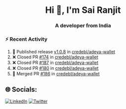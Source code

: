 <h1 align="center">Hi 👋, I'm Sai Ranjit</h1>
<h3 align="center">A developer from India</h3>

### :zap: Recent Activity

<!--START_SECTION:activity-->
1. 🚀 Published release [v1.0.8](https://github.com/credebl/adeya-wallet/releases/tag/v1.0.8) in [credebl/adeya-wallet](https://github.com/credebl/adeya-wallet)
2. ❌ Closed PR [#174](https://github.com/credebl/adeya-wallet/pull/174) in [credebl/adeya-wallet](https://github.com/credebl/adeya-wallet)
3. ❌ Closed PR [#187](https://github.com/credebl/adeya-wallet/pull/187) in [credebl/adeya-wallet](https://github.com/credebl/adeya-wallet)
4. ❌ Closed PR [#180](https://github.com/credebl/adeya-wallet/pull/180) in [credebl/adeya-wallet](https://github.com/credebl/adeya-wallet)
5. 🎉 Merged PR [#186](https://github.com/credebl/adeya-wallet/pull/186) in [credebl/adeya-wallet](https://github.com/credebl/adeya-wallet)
<!--END_SECTION:activity-->

## 🌐 Socials:
[![LinkedIn](https://img.shields.io/badge/LinkedIn-%230077B5.svg?logo=linkedin&logoColor=white)](https://linkedin.com/in/sairanjit) [![Twitter](https://img.shields.io/badge/Twitter-%231DA1F2.svg?logo=Twitter&logoColor=white)](https://twitter.com/sairanjit_) 
